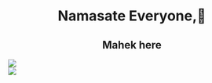 
 
<h1 align = " center">Namasate Everyone,🙏</h1>
<h2 align="center">Mahek here</h2>
<img src = "http://github-profile-summary-cards.vercel.app/api/cards/profile-details?username=mahekshivaniii&theme=github_dark">
<picture align="center">
    <source media="(prefers-color-scheme: dark)" srcset="https://streak-stats.demolab.com?user=mahekshivaniii&theme=dark" />
    
</picture>
<br>

<!--<img src= "https://github-readme-stats.vercel.app/api?username=mahekshivaniii&show_icons=true&theme=tokyonight"> -->
<img  align="center" src="https://github-readme-stats.vercel.app/api/top-langs/?username=mahekshivaniii&theme=tokyonight">
